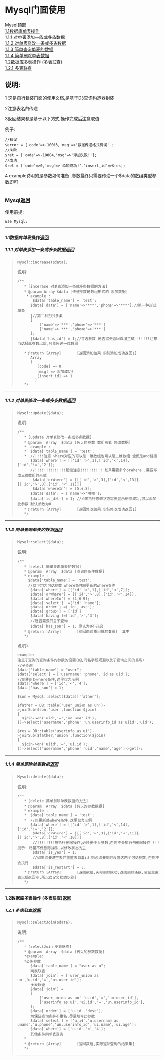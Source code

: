# Mysql门面使用

[Mysql](#1)<span id="0">顶部</span>
<br/>
[1.1数据库单表操作](#1.1)
<br/>
[1.1.1 对单表添加一条或多条数据](#1.1.1)
<br/>
[1.1.2  对单表修改一条或多条数据](#1.1.2)
<br/>
[1.1.3  简单查询单表的数据](#1.1.3)
<br/>
[1.1.4  简单删除单表数据](#1.1.4)
<br/>
[1.2数据库多表操作 (多表联查)](#1.2)
<br/>
[1.2.1 多表联查](#1.2.1)
<br/>

## 说明:

1 这是自行封装门面的使用文档,是基于DB查询构造器封装

2注意表名的传递

3返回结果都是基于以下方式,操作完成后注意取值

例子:

```
//有误
$error = ['code'=>-10003,'msg'=>'数据传递格式有误'];
//失败
$ret = ['code'=>-10004,'msg'=>'添加失败!'];
//成功
$ret = ['code'=>0,'msg'=>'添加成功!','insert_id'=>$res];
```

4 example说明的是参数如何准备 ,参数最终只需要传递一个$data的数组类型参数即可

---

###  <span id="1">Mysql</span>[返回](#0)

使用前提:

```
use Mysql;
```

---

#### <span id="1.1">1.1数据库单表操作</span>[返回](#0)

##### <span id="1.1.1">1.1.1 对单表添加一条或多条数据</span>[返回](#0)

>```
>Mysql::increase($data);
>```
>
>说明:
>
>```
>/**
>	 * [incerase 对单表添加一条或多条数据的方法]
>	 * @param Array $data [传递参数是数组形式的 添加数据]
>     *	example :
>        $data['table_name'] = 'test';
>		$data['data'] = ['name'=>'***','phone'=>'***'];//第一种形式单条
>		|//第二种形式多条
>		[
>			['name'=>'***','phone'=>'***']
>			['name'=>'***','phone'=>'***']
>		];
>		|$data['has_id'] = 1;//可选参数 是否需要返回自增主键 !!!!!!注意当选择此参数以后,只能传递一维数组
>
>	 * @return [Array]       [返回添加结果 实际添加成功返回1]
>	    Array
>		(
>          [code] => 0
>          [msg] => 添加成功!
>          [insert_id] => 1
>         )	
>	 */
>```

---

##### <span id="1.1.2">1.1.2 对单表修改一条或多条数据</span>[返回](#0)

>```
>Mysql::update($data);
>```
>
>说明:
>
>```
>/**
>	 * [update 对单表修改一条或多条数据]
>	 * @param  Array  $data [传入的参数 数组形式 修改数据]
>	 *  example :
>	 *  $data['table_name'] = 'test';
>	 *  //!!!!注意 where对应的可以是一维数组也可以是二维数组 全部是and链接
>    	$data['where'] = [['id','>',1],['id','<',14],['id','!=','2']];
>    	//!!!!!!!!!!!!!!超级注意!!!!!!!!!! 如果需要多个orWhere ,需要写成三维数组的形式
>        $data['orWhere'] = [[['id','>',3],['id','<',13]],[['id','>',8],['id','<',11]]];
>        $data['whereIn'] = [5,6,8];
>    	$data['data'] = ['name'=>'嘎嘎'];
>    	$data['is_del'] = 1; //如果执行修改状态需要显示删除成功,可以添加此参数 默认参数为0
>	 * @return [Array]       [返回修改结果,实际修改成功返回1]
>	 */
>```

---

##### <span id="1.1.3">1.1.3 简单查询单表的数据</span>[返回](#0)

>```
>Mysql::select($data);
>```
>
>说明:
>
>```
>/**
>	 * [select 简单查询单表的数据]
>	 * @param  Array  $data [查询的条件数据]
>	 * example :
>	   $data['table_name'] = 'test';
>	   //以下均为可选参数 where条件同更新的where条件
>    	$data['where'] = [['id','>',1],['id','<',7]];
>    	$data['orWhere'] = [['id','>',8],['id','<',14]];
>    	$data['whereIn'] = [1,6,9];
>    	$data['select']  =['id','name'];
>    	$data['order'] =['id','asc'];
>    	$data['group'] = ['id'];
>    	$data['having']=['id','>','3'];
>    	//是否需要开启子查询
>    	$data['has_son'] = 1; 默认为0不开启
>	 * @return [Array]       [返回由对象组成的数组]  其中
>	 */
>```
>
>说明2:
>
>```
>example:
>注意子查询的查询条件的参数的设置(如,同名字段规避以及子查询之间的关系)
>//子查询
>$data['table_name'] = "user";
>$data['select'] = ['username','phone','id as uid'];
>//同更新处where条件,这里仅为示例
>$data['where'] = ['id','<','4'];
>$data['has_son'] = 1;
>
>$son = Mysql::select($data)['father'];
>
>$father = DB::table('user_union as un')->joinSub($son,'user',function($join)
>{
>	$join->on('uid','=','un.user_id');
>})->select('username','phone','un.userinfo_id as uiid','uid');
>
>$res = DB::table('userinfo as ui')->joinSub($father,'union',function($join)
>{
>	$join->on('uiid','=','ui.id');
>})->select('username','phone','uid','name','age')->get();
>```

---

##### <span id="1.1.4">1.1.4  简单删除单表数据</span>[返回](#0)

>```
>Mysql::delete($data);
>```
>
>说明:
>
>```
>/**
>	 * [delete 简单删除单表数据的方法]
>	 * @param  Array  $data [传入的参数数据]
>	 * example :
>	 *  $data['table_name'] = 'test';
>	 *  //同更新处where条件,这里仅为示例
>    	$data['where'] = [['id','>',1],['id','<',14],['id','!=','2']];
>        $data['orWhere'] = [[['id','>',3],['id','<',11]],[['id','>',8],['id','<',10]]];
>        //!!!!!!!!想执行删除操作,必须要传入参数,否则不会执行书删除操作 !!!提示::尽量不做删除操作,以修改状态为主
>        $data['is_yes'] = 1;
>        //如果需要清空表并重置表自增id 则必须要同时设置这两个可选参数,否则不会执行
>        $data['is_restart'] = 1;
>	 * @return [Array]       [返回数组,实际删除成功,返回删除条数,清空重置表以后返回空,所以自定义状态识别]
>	 */
>```

---

#### <span id="1.2">1.2数据库多表操作 (多表联查)</span>[返回](#0)

##### <span id="1.2.1">1.2.1 多表联查</span>[返回](#0)

>```
>Mysql::selectJoin($data);
>```
>
>说明:
>
>```
>/**
>	 * [selectJoin 多表联查]
>	 * @param  Array  $data [传入的参数数据]
>	 *example:
>	 *必传参数
>		$data['table_name'] = "user as u";
>		两表联查
>		$data['join'] = ['user_union as un','u.id','=','un.user_id'];
>		多表联查
>		$data['join'] = 
>		[
>			['user_union as un','u.id','=','un.user_id'],
>			['userinfo as ui','ui.id','=','un.userinfo_id'],
>		];
>		$data['order'] = ['u.id','desc'];
>		为保证查询条件不重名,尽量填写此参数
>		$data['select'] = ['u.id','u.username as 	  uname','u.phone','un.userinfo_id','ui.name','ui.age'];
>		$data['where'] = ['u.id','<','4'];
>		其他条件同单表查询
>	 * 
>	 * @return [Array]       [返回数组,实际返回查询的结果集]
>	 */
>```
>
>---

